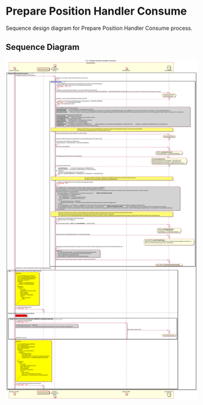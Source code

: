 # Prepare Position Handler Consume

Sequence design diagram for Prepare Position Handler Consume process.

## Sequence Diagram

![seq-position-1.3.1-prepare.svg](../assets/diagrams/sequence/seq-position-1.3.1-prepare.svg)
